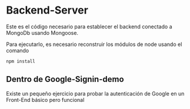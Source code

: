 # Backend-Server

Este es el código necesario para establecer el backend conectado a MongoDb usando Mongoose.

Para ejecutarlo, es necesario reconstruir los módulos de node usando el comando

```
npm install
```

## Dentro de Google-Signin-demo 

Existe un pequeño ejercicio para probar la autenticación de Google en un Front-End básico pero funcional